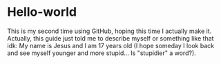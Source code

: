 # Hello-world
This is my second time using GitHub, hoping this time I actually make it.
Actually, this guide just told me to describe myself or something like that idk: My name is Jesus and I am 17 years old (I hope someday I look back and see myself younger and more stupid... Is "stupidier" a word?).
